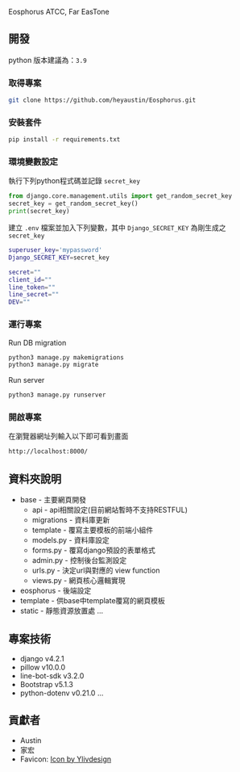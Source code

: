 Eosphorus
ATCC, Far EasTone

## 開發
python 版本建議為：`3.9`

### 取得專案

```bash
git clone https://github.com/heyaustin/Eosphorus.git
```

### 安裝套件

```bash
pip install -r requirements.txt
```

### 環境變數設定

執行下列python程式碼並記錄 `secret_key`
```python
from django.core.management.utils import get_random_secret_key
secret_key = get_random_secret_key()
print(secret_key)
```

建立 `.env` 檔案並加入下列變數，其中 `Django_SECRET_KEY` 為剛生成之 `secret_key`
```bash
superuser_key='mypassword'
Django_SECRET_KEY=secret_key

secret=""
client_id=""
line_token=""
line_secret=""
DEV=""
```

### 運行專案

Run DB migration
```bash
python3 manage.py makemigrations
python3 manage.py migrate
```
Run server
```bash
python3 manage.py runserver
```

### 開啟專案

在瀏覽器網址列輸入以下即可看到畫面

```bash
http://localhost:8000/
```

## 資料夾說明

- base - 主要網頁開發
  - api - api相關設定(目前網站暫時不支持RESTFUL)
  - migrations - 資料庫更新
  - template - 覆寫主要模板的前端小組件
  - models.py - 資料庫設定
  - forms.py - 覆寫django預設的表單格式
  - admin.py - 控制後台監測設定
  - urls.py - 決定url與對應的 view function
  - views.py - 網頁核心邏輯實現
- eosphorus - 後端設定
- template - 供base中template覆寫的網頁模板
- static - 靜態資源放置處
...

## 專案技術

- django v4.2.1
- pillow v10.0.0
- line-bot-sdk v3.2.0
- Bootstrap v5.1.3
- python-dotenv v0.21.0
...

## 貢獻者
- Austin
- 家宏
- Favicon: <a href="https://www.freepik.com/icon/travel_12694655#fromView=search&term=ship+red&track=ais&page=1&position=14&uuid=4d41b385-dc47-4310-b764-6c0996561c9b">Icon by Ylivdesign</a>
